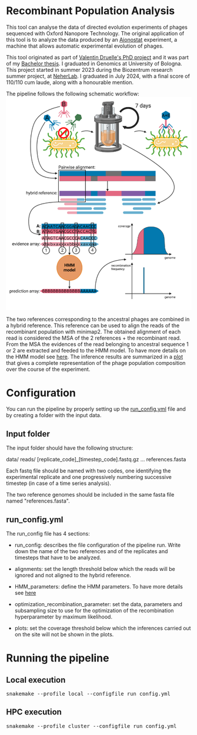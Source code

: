 # Recombinant Population Analysis

This tool can analyse the data of directed evolution experiments of phages sequenced with Oxford Nanopore Technology. The original application of this tool is to analyze the data produced by an [Aionostat](https://edoc.unibas.ch/96360/) experiment, a machine that allows automatic experimental evolution of phages.

This tool originated as part of [Valentin Druelle's PhD project](https://edoc.unibas.ch/96360/) and it was part of my [Bachelor thesis](/thesis/Thesis_Giacomo_Castagnetti.pdf). I graduated in Genomics at University of Bologna. This project started in summer 2023 during the Biozentrum research summer project, at [NeherLab](https://neherlab.org/). I graduated in July 2024, with a final score of 110/110 cum laude, along with a honourable mention.

The pipeline follows the following schematic workflow:
![workfow](documentation/assets/thesis_rec_pipeline_coloured.png)

The two references corresponding to the ancestral phages are combined in a hybrid reference. This reference can be used to align the reads of the recombinant population with minimap2. The obtained alignment of each read is considered the MSA of the 2 references + the recombinant read. From the MSA the evidences of the read belonging to ancestral sequence 1 or 2 are extracted and feeded to the HMM model. To have more details on the HMM model see [here](documentation/hmm.md). The inference results are summarized in a [plot](/documentation/plots.md) that gives a complete representation of the phage population composition over the course of the experiment.

# Configuration

You can run the pipeline by properly setting up the [run_config.yml](/run_config.yml) file and by creating a folder with the input data.

## Input folder

The input folder should have the following structure:

data/
    reads/
        [replicate_code]_[timestep_code].fastq.gz
        ...
    references.fasta

Each fastq file should be named with two codes, one identifying the experimental replicate and one progressively numbering successive timestep (in case of a time series analysis).

The two reference genomes should be included in the same fasta file named "references.fasta".

## run_config.yml

The run_config file has 4 sections:

- run_config: describes the file configuration of the pipeline run. Write down the name of the two references and of the replicates and timesteps that have to be analyzed.

- alignments: set the length threshold below which the reads will be ignored and not aligned to the hybrid reference.

- HMM_parameters: define the HMM parameters. To have more details see [here](documentation/hmm.md)

- optimization_recombination_parameter: set the data, parameters and subsampling size to use for the optimization of the recombination hyperparameter by maximum likelihood.

- plots: set the coverage threshold below which the inferences carried out on the site will not be shown in the plots.

# Running the pipeline

## Local execution

<pre>
snakemake --profile local --configfile run_config.yml
</pre>

## HPC execution 

<pre>
snakemake --profile cluster --configfile run_config.yml
</pre>